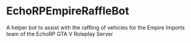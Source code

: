 # EchoRPEmpireRaffleBot
A helper bot to assist with the raffling of vehicles for the Empire Imports team of the EchoRP GTA V Roleplay Server

